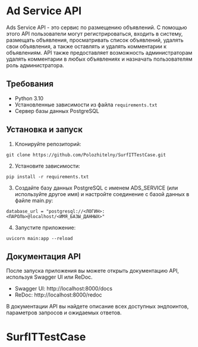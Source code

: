 # Ad Service API

Ads Service API - это сервис по размещению объявлений. С помощью этого API пользователи могут регистрироваться, входить в систему, размещать объявления, просматривать список объявлений, удалять свои объявления, а также оставлять и удалять комментарии к объявлениям. API также предоставляет возможность администраторам удалять комментарии в любых объявлениях и назначать пользователям роль администратора.

## Требования

- Python 3.10
- Установленные зависимости из файла `requirements.txt`
- Сервер базы данных PostgreSQL

## Установка и запуск

1. Клонируйте репозиторий:

```shell
git clone https://github.com/Polozhitelny/SurfITTestCase.git
```

2. Установите зависимости:

```shell
pip install -r requirements.txt
```

3. Создайте базу данных PostgreSQL с именем ADS_SERVICE (или используйте другое имя) и настройте соединение с базой данных в файле main.py:

```shell
database_url = "postgresql://<ЛОГИН>:<ПАРОЛЬ>@localhost/<ИМЯ_БАЗЫ_ДАННЫХ>"
```

4. Запустите приложение:
```shell
uvicorn main:app --reload
```
## Документация API

После запуска приложения вы можете открыть документацию API, используя Swagger UI или ReDoc.

* Swagger UI: http://localhost:8000/docs
* ReDoc: http://localhost:8000/redoc

В документации API вы найдете описание всех доступных эндпоинтов, параметров запросов и ожидаемых ответов.

# SurfITTestCase
